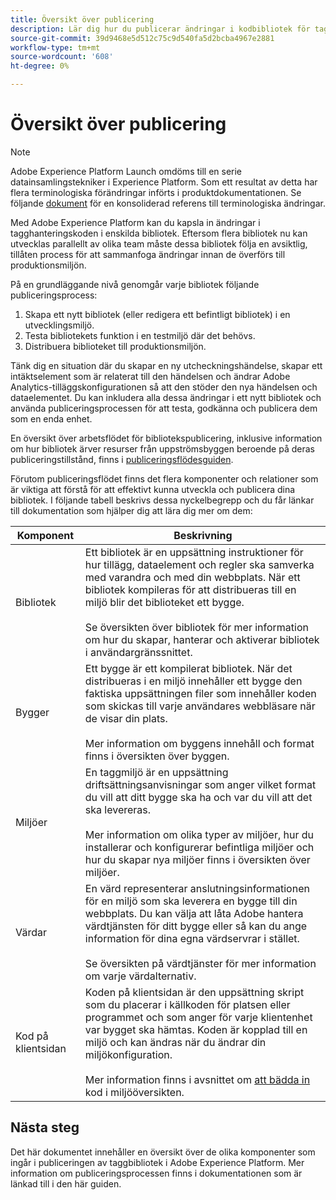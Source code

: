 ```yaml
---
title: Översikt över publicering
description: Lär dig hur du publicerar ändringar i kodbibliotek för tagghantering i Adobe Experience Platform.
source-git-commit: 39d9468e5d512c75c9d540fa5d2bcba4967e2881
workflow-type: tm+mt
source-wordcount: '608'
ht-degree: 0%

---
```


# Översikt över publicering

>[!NOTE]
>
>Adobe Experience Platform Launch omdöms till en serie datainsamlingstekniker i Experience Platform. Som ett resultat av detta har flera terminologiska förändringar införts i produktdokumentationen. Se följande [dokument](../../term-updates.md) för en konsoliderad referens till terminologiska ändringar.

Med Adobe Experience Platform kan du kapsla in ändringar i tagghanteringskoden i enskilda bibliotek. Eftersom flera bibliotek nu kan utvecklas parallellt av olika team måste dessa bibliotek följa en avsiktlig, tillåten process för att sammanfoga ändringar innan de överförs till produktionsmiljön.

På en grundläggande nivå genomgår varje bibliotek följande publiceringsprocess:

1. Skapa ett nytt bibliotek (eller redigera ett befintligt bibliotek) i en utvecklingsmiljö.
1. Testa bibliotekets funktion i en testmiljö där det behövs.
1. Distribuera biblioteket till produktionsmiljön.

Tänk dig en situation där du skapar en ny utcheckningshändelse, skapar ett intäktselement som är relaterat till den händelsen och ändrar Adobe Analytics-tilläggskonfigurationen så att den stöder den nya händelsen och dataelementet. Du kan inkludera alla dessa ändringar i ett nytt bibliotek och använda publiceringsprocessen för att testa, godkänna och publicera dem som en enda enhet.

En översikt över arbetsflödet för bibliotekspublicering, inklusive information om hur bibliotek ärver resurser från uppströmsbyggen beroende på deras publiceringstillstånd, finns i [publiceringsflödesguiden](./publishing-flow.md).

Förutom publiceringsflödet finns det flera komponenter och relationer som är viktiga att förstå för att effektivt kunna utveckla och publicera dina bibliotek. I följande tabell beskrivs dessa nyckelbegrepp och du får länkar till dokumentation som hjälper dig att lära dig mer om dem:

| Komponent | Beskrivning |
| --- | --- |
| Bibliotek | Ett bibliotek är en uppsättning instruktioner för hur tillägg, dataelement och regler ska samverka med varandra och med din webbplats. När ett bibliotek kompileras för att distribueras till en miljö blir det biblioteket ett bygge.<br><br>Se översikten över  [](./libraries.md) bibliotek för mer information om hur du skapar, hanterar och aktiverar bibliotek i användargränssnittet. |
| Bygger | Ett bygge är ett kompilerat bibliotek. När det distribueras i en miljö innehåller ett bygge den faktiska uppsättningen filer som innehåller koden som skickas till varje användares webbläsare när de visar din plats.<br><br>Mer information om byggens innehåll och format finns i översikten  [](./builds.md) över byggen. |
| Miljöer | En taggmiljö är en uppsättning driftsättningsanvisningar som anger vilket format du vill att ditt bygge ska ha och var du vill att det ska levereras.<br><br>Mer information om olika typer av miljöer, hur du installerar och konfigurerar befintliga miljöer och hur du skapar nya miljöer finns i översikten över  [](./environments.md) miljöer. |
| Värdar | En värd representerar anslutningsinformationen för en miljö som ska leverera en bygge till din webbplats. Du kan välja att låta Adobe hantera värdtjänsten för ditt bygge eller så kan du ange information för dina egna värdservrar i stället.<br><br>Se översikten på  [](./hosts/hosts-overview.md) värdtjänster för mer information om varje värdalternativ. |
| Kod på klientsidan | Koden på klientsidan är den uppsättning skript som du placerar i källkoden för platsen eller programmet och som anger för varje klientenhet var bygget ska hämtas. Koden är kopplad till en miljö och kan ändras när du ändrar din miljökonfiguration.<br><br>Mer information finns i avsnittet om  [att bädda in ](./environments.md#embed-code) kod i miljööversikten. |

## Nästa steg

Det här dokumentet innehåller en översikt över de olika komponenter som ingår i publiceringen av taggbibliotek i Adobe Experience Platform. Mer information om publiceringsprocessen finns i dokumentationen som är länkad till i den här guiden.
